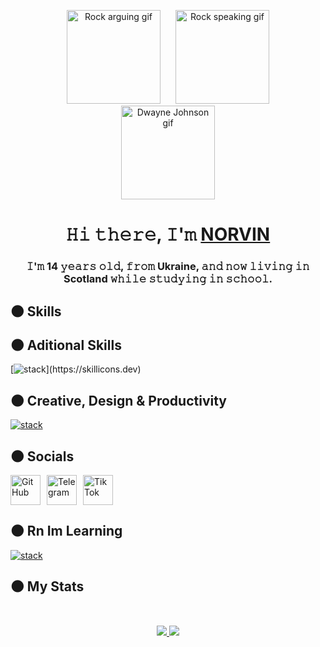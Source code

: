 <!-- Centered images of The Rock gifs -->

<p align="center">
  <img src="https://media.tenor.com/7NYN21Z4ABwAAAAM/rock-arguing.gif" alt="Rock arguing gif" width="150" height="150" style="margin: 0 10px;" />
  <img src="https://media.tenor.com/5kAXHha0xCQAAAAM/rocky-rock.gif" alt="Rock speaking gif" width="150" height="150" style="margin: 0 10px;" />
  <img src="https://media.tenor.com/1V9b8Eg0nHUAAAAM/dwayne-johnson-the-rock.gif" alt="Dwayne Johnson gif" width="150" height="150" style="margin: 0 10px;" />
</p>


<h1 align="center">𝙷𝚒 𝚝𝚑𝚎𝚛𝚎, 𝙸'𝚖 <a href="https://t.me/CodingNORVIN" target="_blank">NORVIN</a> 
<h3 align="center">𝙸'𝚖 14 𝚢𝚎𝚊𝚛𝚜 𝚘𝚕𝚍, 𝚏𝚛𝚘𝚖 Ukraine, 𝚊𝚗𝚍 𝚗𝚘𝚠 𝚕𝚒𝚟𝚒𝚗𝚐 𝚒𝚗 Scotland 𝚠𝚑𝚒𝚕𝚎 𝚜𝚝𝚞𝚍𝚢𝚒𝚗𝚐 𝚒𝚗 𝚜𝚌𝚑𝚘𝚘𝚕.</h3>


 
<!--  Skills Section -->
## 🌑 Skills 




<!-- Additional Skills Section -->
## 🌑 Aditional Skills

<!-- Icons for Photoshop, Figma, Illustrator, Linux -->

[![stack](https://skillicons.dev/icons?i=linux,git,arch,)](https://skillicons.dev)

## 🌑 Creative, Design & Productivity

<!-- Icons for Photoshop, Figma, Illustrator, Linux -->

[![stack](https://skillicons.dev/icons?i=figma,illustrator,obsidian,notion)](https://skillicons.dev)





<!-- Social Links -->
## 🌑 Socials

<p align="left" style="display: flex; gap: 10px; align-items: center;">
  <!-- GitHub -->
  <a href="https://www.github.com/CodingNORVIN" target="_blank" rel="noreferrer" style="text-decoration: none !important;">
    <picture>
      <source media="(prefers-color-scheme: dark)" srcset="https://raw.githubusercontent.com/danielcranney/readme-generator/main/public/icons/socials/github-dark.svg" />
      <source media="(prefers-color-scheme: light)" srcset="https://raw.githubusercontent.com/danielcranney/readme-generator/main/public/icons/socials/github.svg" />
      <img src="https://raw.githubusercontent.com/danielcranney/readme-generator/main/public/icons/socials/github.svg" width="48" height="48" alt="GitHub" />
    </picture>
  </a>

  <!-- Telegram -->
  <a href="https://t.me/nor1vinn" target="_blank" rel="noreferrer" style="text-decoration: none !important;">
    <img
      src="https://github.com/user-attachments/assets/d8bccf85-7904-4a47-a310-6feafea92b00"
      width="48"
      height="48"
      alt="Telegram"
    />
  </a>

  <!-- TikTok -->
  <a href="##########" target="_blank" rel="noreferrer" style="text-decoration: none !important;">
    <img
      src="https://github.com/user-attachments/assets/89e8adbc-cfb3-45d2-8a08-6d6ea574129b"
      width="48"
      height="48"
      alt="TikTok"
    />
  </a>
</p>




<!-- What Im Learning Section -->
## 🌑 Rn Im Learning

<!-- Icons for what im learning rn -->

[![stack](https://skillicons.dev/icons?i=java)](https://skillicons.dev)


<!-- GitHub Stats -->
## 🌑 My Stats

<div id="stat" align="center">
    <img src="https://github-profile-summary-cards.vercel.app/api/cards/profile-details?username=CodingNORVIN&theme=github_dark" alt=""/>
    <img style="max-width: 100%;margin-right: 15px;" src="https://github-profile-summary-cards.vercel.app/api/cards/most-commit-language?username=CodingNORVIN&theme=github_dark" alt=""/>
     <img style="max-width: 100%;margin-top: 15px;" src="https://github-profile-summary-cards.vercel.app/api/cards/stats?username=CodingNORVIN&theme=github_dark" alt=""/>
</div>

<p align="center">
  <!-- Follower Count -->
  <a href="https://www.github.com/CodingNORVIN" target="_blank" rel="noreferrer">
    <img src="https://img.shields.io/github/followers/CodingNORVIN?logo=github&style=for-the-badge&color=808080&labelColor=333333" />
  </a>

  <!-- Profile Views -->
  <img src="https://komarev.com/ghpvc/?username=CodingNORVIN&style=for-the-badge&color=808080&label=Profile%20Views&labelColor=333333" />
</p>


